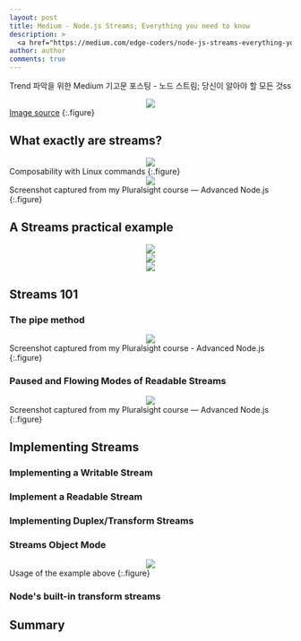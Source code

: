 ```yaml
---
layout: post
title: Medium - Node.js Streams; Everything you need to know
description: >
  <a href="https://medium.com/edge-coders/node-js-streams-everything-you-need-to-know-c9141306be93">원문 - Samer Buna</a>
author: author
comments: true
---
```


Trend 파악을 위한 Medium 기고문 포스팅 - 노드 스트림; 당신이 알아야 할 모든 것ss

<center>
<img src="https://miro.medium.com/max/7296/1*xGNVMFqXXTeK7ZyK2eN21Q.jpeg"/>
</center>
<a href="https://commons.wikimedia.org/wiki/File:Urban_stream_in_park.jpg">Image source</a>
{:.figure}

## What exactly are streams?

<center>
<img src="https://miro.medium.com/max/2852/1*Fp3dyVZckIUjPFOp58x-zQ.png"/>
</center>
Composability with Linux commands
{:.figure}

<center>
<img src="https://miro.medium.com/max/4740/1*lhOvZiDrVbzF8_l8QX3ACw.png"/>
</center>
Screenshot captured from my Pluralsight course — Advanced Node.js
{:.figure}

## A Streams practical example

<center>
<img src="https://miro.medium.com/max/3416/1*125_8HQ4KzJkeBcj1LcEiQ.png"/>
</center>

<center>
<img src="https://miro.medium.com/max/1798/1*SGJw31T5Q9Zfsk24l2yirg.gif"/>
</center>

<center>
<img src="https://miro.medium.com/max/1800/1*iWNNIMhF9QmD25Vho6-fRQ.gif"/>
</center>

## Streams 101

### The pipe method

<center>
<img src="https://miro.medium.com/max/5100/1*HGXpeiF5-hJrOk_8tT2jFA.png"/>
</center>
Screenshot captured from my Pluralsight course - Advanced Node.js
{:.figure}

### Paused and Flowing Modes of Readable Streams

<center>
<img src="https://miro.medium.com/max/5088/1*HI-mtispQ13qm8ib5yey3g.png"/>
</center>
Screenshot captured from my Pluralsight course — Advanced Node.js
{:.figure}

## Implementing Streams

### Implementing a Writable Stream

### Implement a Readable Stream

### Implementing Duplex/Transform Streams

### Streams Object Mode
<center>
<img src="https://miro.medium.com/max/964/1*u2kQzUD0ruPpt-xx0UOHoA.png"/>
</center>
Usage of the example above
{:.figure}

### Node's built-in transform streams


## Summary
